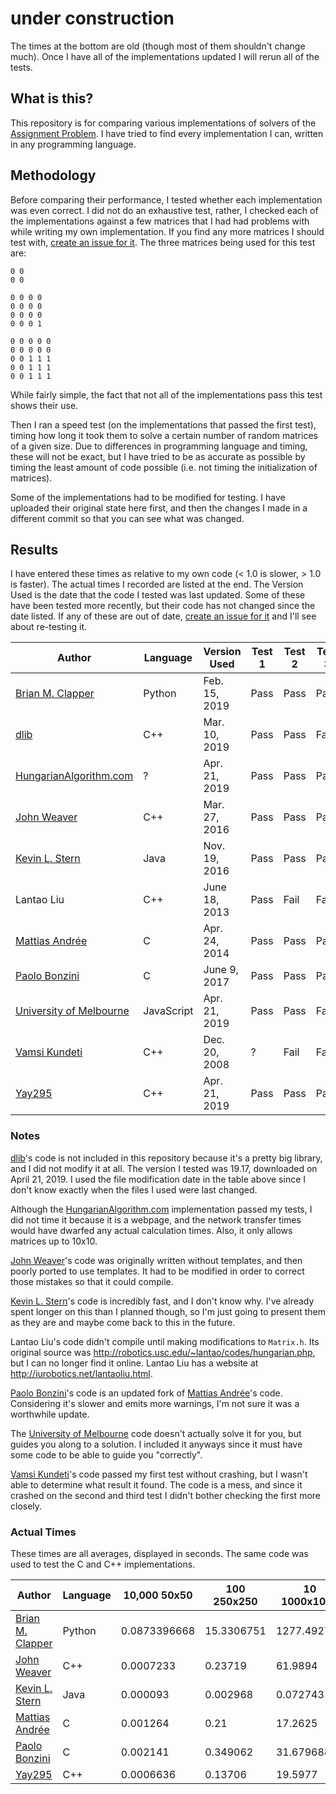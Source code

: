 # under construction

The times at the bottom are old (though most of them shouldn't change much). Once I have all of the implementations updated I will rerun all of the tests.

## What is this?

This repository is for comparing various implementations of solvers of the [Assignment Problem](https://en.wikipedia.org/wiki/Assignment_problem). I have tried to find every implementation I can, written in any programming language.

## Methodology

Before comparing their performance, I tested whether each implementation was even correct. I did not do an exhaustive test, rather, I checked each of the implementations against a few matrices that I had had problems with while writing my own implementation. If you find any more matrices I should test with, [create an issue for it](https://github.com/Yay295/AssignmentProblemComparison/issues/new). The three matrices being used for this test are:
```
0 0
0 0
```
```
0 0 0 0
0 0 0 0
0 0 0 0
0 0 0 1
```
```
0 0 0 0 0
0 0 0 0 0
0 0 1 1 1
0 0 1 1 1
0 0 1 1 1
```
While fairly simple, the fact that not all of the implementations pass this test shows their use.

Then I ran a speed test (on the implementations that passed the first test), timing how long it took them to solve a certain number of random matrices of a given size. Due to differences in programming language and timing, these will not be exact, but I have tried to be as accurate as possible by timing the least amount of code possible (i.e. not timing the initialization of matrices).

Some of the implementations had to be modified for testing. I have uploaded their original state here first, and then the changes I made in a different commit so that you can see what was changed.

## Results

I have entered these times as relative to my own code (< 1.0 is slower, > 1.0 is faster). The actual times I recorded are listed at the end. The Version Used is the date that the code I tested was last updated. Some of these have been tested more recently, but their code has not changed since the date listed. If any of these are out of date, [create an issue for it](https://github.com/Yay295/AssignmentProblemComparison/issues/new) and I'll see about re-testing it.

| Author                    | Language   | Version Used  | Test 1 | Test 2 | Test 3 | Speed |
|---------------------------|------------|---------------|--------|--------|--------|-------|
| [Brian M. Clapper]        | Python     | Feb. 15, 2019 | Pass   | Pass   | Pass   |       |
| [dlib]                    | C++        | Mar. 10, 2019 | Pass   | Pass   | Fail   |       |
| [HungarianAlgorithm.com]  | ?          | Apr. 21, 2019 | Pass   | Pass   | Pass   |       |
| [John Weaver]             | C++        | Mar. 27, 2016 | Pass   | Pass   | Pass   |       |
| [Kevin L. Stern]          | Java       | Nov. 19, 2016 | Pass   | Pass   | Pass   |       |
| Lantao Liu                | C++        | June 18, 2013 | Pass   | Fail   | Fail   |       |
| [Mattias Andrée]          | C          | Apr. 24, 2014 | Pass   | Pass   | Pass   |       |
| [Paolo Bonzini]           | C          | June  9, 2017 | Pass   | Pass   | Pass   |       |
| [University of Melbourne] | JavaScript | Apr. 21, 2019 | Pass   | Pass   | Fail   |       |
| [Vamsi Kundeti]           | C++        | Dec. 20, 2008 | ?      | Fail   | Fail   |       |
| [Yay295]                  | C++        | Apr. 21, 2019 | Pass   | Pass   | Pass   |       |

### Notes

[dlib]'s code is not included in this repository because it's a pretty big library, and I did not modify it at all. The version I tested was 19.17, downloaded on April 21, 2019. I used the file modification date in the table above since I don't know exactly when the files I used were last changed.

Although the [HungarianAlgorithm.com] implementation passed my tests, I did not time it because it is a webpage, and the network transfer times would have dwarfed any actual calculation times. Also, it only allows matrices up to 10x10.

[John Weaver]'s code was originally written without templates, and then poorly ported to use templates. It had to be modified in order to correct those mistakes so that it could compile.

[Kevin L. Stern]'s code is incredibly fast, and I don't know why. I've already spent longer on this than I planned though, so I'm just going to present them as they are and maybe come back to this in the future.

Lantao Liu's code didn't compile until making modifications to `Matrix.h`. Its original source was http://robotics.usc.edu/~lantao/codes/hungarian.php, but I can no longer find it online. Lantao Liu has a website at http://iurobotics.net/lantaoliu.html.

[Paolo Bonzini]'s code is an updated fork of [Mattias Andrée]'s code. Considering it's slower and emits more warnings, I'm not sure it was a worthwhile update.

The [University of Melbourne] code doesn't actually solve it for you, but guides you along to a solution. I included it anyways since it must have some code to be able to guide you "correctly".

[Vamsi Kundeti]'s code passed my first test without crashing, but I wasn't able to determine what result it found. The code is a mess, and since it crashed on the second and third test I didn't bother checking the first more closely.

### Actual Times

These times are all averages, displayed in seconds. The same code was used to test the C and C++ implementations.

| Author                   | Language | 10,000 50x50 | 100 250x250 | 10 1000x1000 |
|--------------------------|----------|--------------|-------------|--------------|
| [Brian M. Clapper]       | Python   | 0.0873396668 | 15.3306751  | 1277.492758  |
| [John Weaver]            | C++      | 0.0007233    |  0.23719    |   61.9894    |
| [Kevin L. Stern]         | Java     | 0.000093     |  0.002968   |    0.072743  |
| [Mattias Andrée]         | C        | 0.001264     |  0.21       |   17.2625    |
| [Paolo Bonzini]          | C        | 0.002141     |  0.349062   |   31.679688  |
| [Yay295]                 | C++      | 0.0006636    |  0.13706    |   19.5977    |

[Brian M. Clapper]: https://github.com/bmc/munkres
[dlib]: http://dlib.net/
[HungarianAlgorithm.com]: http://hungarianalgorithm.com/solve.php
[John Weaver]: https://github.com/saebyn/munkres-cpp
[Kevin L. Stern]: https://github.com/KevinStern/software-and-algorithms/blob/master/src/main/java/blogspot/software_and_algorithms/stern_library/optimization/HungarianAlgorithm.java
[Lantao Liu]: http://robotics.usc.edu/~lantao/codes/hungarian.php
[Mattias Andrée]: https://github.com/maandree/hungarian-algorithm-n3
[Paolo Bonzini]: https://github.com/bonzini/hungarian-algorithm-n3
[University of Melbourne]: http://www.ifors.ms.unimelb.edu.au/tutorial/hungarian/welcome_frame.html
[Vamsi Kundeti]: https://launchpad.net/lib-bipartite-match
[Yay295]: https://github.com/Yay295/Assignment-Problem-Solver
